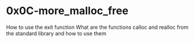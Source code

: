 # 0x0C-more_malloc_free 

How to use the exit function
What are the functions calloc and realloc from the standard library and how to use them
